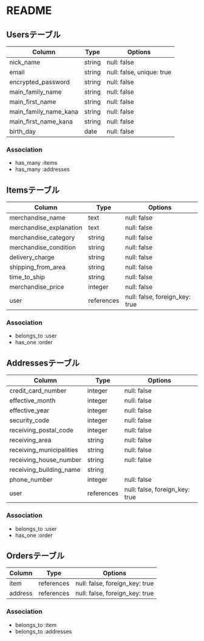 # README

## Usersテーブル

| Column                | Type        | Options                        |
| --------------------- | ----------- | ------------------------------ |
| nick_name             | string      | null: false                    |
| email                 | string      | null: false, unique: true      |
| encrypted_password    | string      | null: false                    |
| main_family_name      | string      | null: false                    |
| main_first_name       | string      | null: false                    |
| main_family_name_kana | string      | null: false                    |
| main_first_name_kana  | string      | null: false                    |
| birth_day             | date        | null: false                    |


### Association

 - has_many :items
 - has_many :addresses

## Itemsテーブル

| Column                  | Type        | Options                        |
| ----------------------- | ----------- | ------------------------------ |
| merchandise_name        | text        | null: false                    |
| merchandise_explanation | text        | null: false                    |
| merchandise_category    | string      | null: false                    |
| merchandise_condition   | string      | null: false                    |
| delivery_charge         | string      | null: false                    |
| shipping_from_area      | string      | null: false                    |
| time_to_ship            | string      | null: false                    |
| merchandise_price       | integer     | null: false                    |
| user                    | references  | null: false, foreign_key: true |

### Association
 - belongs_to :user
 - has_one :order

## Addressesテーブル

| Column                   | Type        | Options                        |
| ------------------------ | ----------- | ------------------------------ |
| credit_card_number       | integer     | null: false                    |
| effective_month          | integer     | null: false                    |
| effective_year           | integer     | null: false                    |
| security_code            | integer     | null: false                    |
| receiving_postal_code    | integer     | null: false                    |
| receiving_area           | string      | null: false                    |
| receiving_municipalities | string      | null: false                    |
| receiving_house_number   | string      | null: false                    |
| receiving_building_name  | string      |                                |
| phone_number             | integer     | null: false                    |
| user                     | references  | null: false, foreign_key: true |

### Association
 - belongs_to :user
 - has_one :order

 ## Ordersテーブル
| Column                   | Type        | Options                        |
| ------------------------ | ----------- | ------------------------------ |
| item                     | references  | null: false, foreign_key: true |
| address                | references  | null: false, foreign_key: true |

### Association
 - belongs_to :item
 - belongs_to :addresses